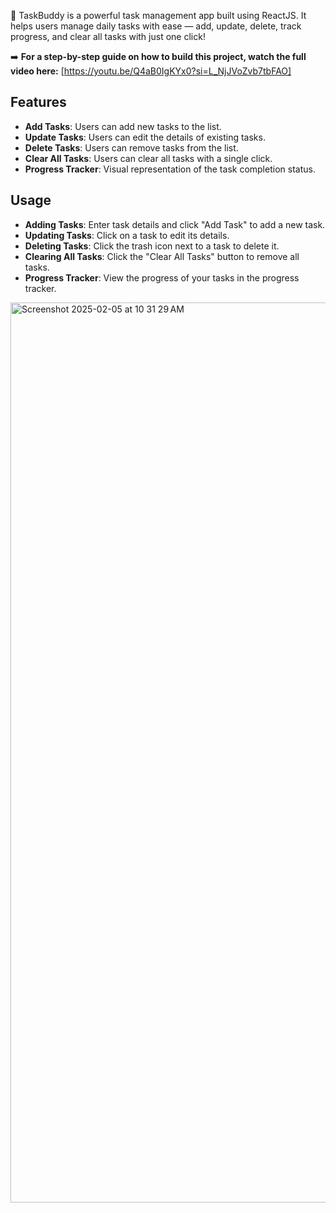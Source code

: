 🚀 TaskBuddy is a powerful task management app built using ReactJS. It helps users manage daily tasks with ease — add, update, delete, track progress, and clear all tasks with just one click!


➡️ **For a step-by-step guide on how to build this project, watch the full video here:** [https://youtu.be/Q4aB0IgKYx0?si=L_NjJVoZvb7tbFAO]


## Features

- **Add Tasks**: Users can add new tasks to the list.
- **Update Tasks**: Users can edit the details of existing tasks.
- **Delete Tasks**: Users can remove tasks from the list.
- **Clear All Tasks**: Users can clear all tasks with a single click.
- **Progress Tracker**: Visual representation of the task completion status.

## Usage

- **Adding Tasks**: Enter task details and click "Add Task" to add a new task.
- **Updating Tasks**: Click on a task to edit its details.
- **Deleting Tasks**: Click the trash icon next to a task to delete it.
- **Clearing All Tasks**: Click the "Clear All Tasks" button to remove all tasks.
- **Progress Tracker**: View the progress of your tasks in the progress tracker.

<img width="1440" alt="Screenshot 2025-02-05 at 10 31 29 AM" src="https://github.com/user-attachments/assets/5740fdc8-145a-4f02-81a5-041a1cab4059" />
